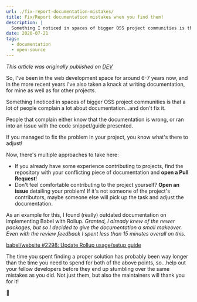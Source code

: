 ```yaml
---
url: ./fix-report-documentation-mistakes/
title: Fix/Report documentation mistakes when you find them!
description: |
  Something I noticed in spaces of bigger OSS project communities is that a lot of people complain a lot about documentation...and don't fix it. This should change!
date: 2020-07-21
tags:
  - documentation
  - open-source
---
```


_This article was originally published on [DEV](https://dev.to/pixeldesu/fix-report-documentation-mistakes-when-you-find-them-212f)_

So, I've been in the web development space for around 6-7 years now, and in the more recent years I've also taken a knack at writing documentation, for mine as well as for other projects.

Something I noticed in spaces of bigger OSS project communities is that a lot of people complain a lot about documentation...and don't fix it. 

People that complain either know that the documentation is wrong, or ran into an issue with the code snippet/guide presented.

If you managed to fix the problem in your project, you know what's there to adjust!

Now, there's multiple approaches to take here:
* If you already have some experience contributing to projects, find the repository with your conflicting piece of documentation and **open a Pull Request**!
* Don't feel comfortable contributing to the project yourself?  **Open an issue** detailing your problem! If it's not someone of the project's contributors, maybe someone else will pick up the task and adjust the documentation.

As an example for this, I found (really) outdated documentation on implementing Babel with Rollup. _Granted, I already knew of the newer packages, but so I decided to give the documentation a small makeover. Even with the review feedback I spent less than 15 minutes overall on this._

[babel/website #2298: Update Rollup usage/setup guide](https://github.com/babel/website/pull/2298)

The time you spent finding a proper solution has probably been way longer than the time you need to spend for both of the above points, so...help out your fellow developers before they end up stumbling over the same mistakes as you did. Not just them, but also the maintainers will thank you for it!

💜